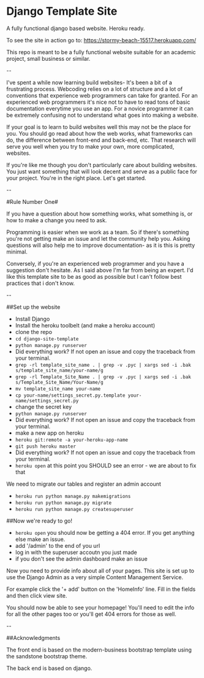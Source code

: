 # Django Template Site 

A fully functional django based website. Heroku ready.

To see the site in action go to:
https://stormy-beach-15517.herokuapp.com/

This repo is meant to be a fully functional website suitable for an academic project, small business or similar.

--

I've spent a while now learning build websites- It's been a bit of a frustrating process. Webcoding relies on a lot of structure and a lot of conventions that experience web programmers can take for granted. For an experienced web programmers it's nice not to have to read tons of basic documentation everytime you use an app. For a novice programmer it can be extremely confusing not to understand what goes into making a website.

If your goal is to learn to build websites well this may not be the place for you. You should go read about how the web works, what frameworks can do, the difference between front-end and back-end, etc. That research will serve you well when you try to make your own, more complicated, websites.

If you're like me though you don't particularly care about building websites. You just want something that will look decent and serve as a public face for your project. You're in the right place. Let's get started.

--

#Rule Number One#

If you have a question about how something works, what something is, or how to make a change you need to ask.

Programming is easier when we work as a team. So if there's something you're not getting make an issue and let the community help you. Asking questions will also help me to improve documentation- as it is this is pretty minimal.

Conversely, if you're an experienced web programmer and you have a suggestion don't hesitate. As I said above I'm far from being an expert. I'd like this template site to be as good as possible but I can't follow best practices that i don't know.

--

##Set up the website
- Install Django
- Install the heroku toolbelt (and make a heroku account)
- clone the repo
- `cd django-site-template`
- `python manage.py runserver`
- Did everything work? If not open an issue and copy the traceback from your terminal.
- `grep -rl template_site_name . | grep -v .pyc | xargs sed -i .bak s/template_site_name/your-name/g`
- `grep -rl Template_Site_Name . | grep -v .pyc | xargs sed -i .bak s/Template_Site_Name/Your-Name/g`
- `mv template_site_name your-name`
- `cp your-name/settings_secret.py.template your-name/settings_secret.py`
- change the secret key
- `python manage.py runserver`
- Did everything work? If not open an issue and copy the traceback from your terminal.
- make a new app on heroku
- `heroku git:remote -a your-heroku-app-name`
- `git push heroku master`
- Did everything work? If not open an issue and copy the traceback from your terminal.
- `heroku open` at this point you SHOULD see an error - we are about to fix that


We need to migrate our tables and register an admin account 

- `heroku run python manage.py makemigrations`
- `heroku run python manage.py migrate`
- `heroku run python manage.py createsuperuser`

##Now we're ready to go!
- `heroku open` you should now be getting a 404 error. If you get anything else make an issue.
- add '/admin' to the end of you url
- log in with the superuser accoutn you just made
- if you don't see the admin dashboard make an issue

Now you need to provide info about all of your pages. This site is set up to use the Django Admin as a very simple Content Management Service.

For example click the '+ add' button on the 'HomeInfo' line. Fill in the fields and then click view site.

You should now be able to see your homepage! You'll need to edit the info for all the other pages too or you'll get 404 errors for those as well.

--

##Acknowledgments

The front end is based on the modern-business bootstrap template using the sandstone bootstrap theme.

The back end is based on django.
